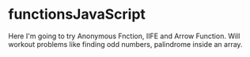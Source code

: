 # functionsJavaScript
Here I'm going to try Anonymous Fnction, IIFE and Arrow Function.
Will workout problems like finding odd numbers, palindrome inside an array.
